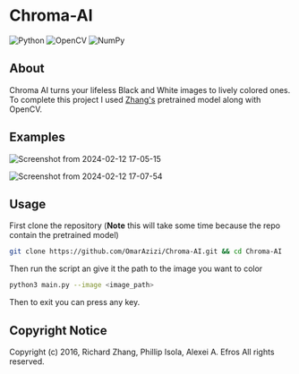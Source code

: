 # Chroma-AI
![Python](https://img.shields.io/badge/python-3670A0?style=for-the-badge&logo=python&logoColor=ffdd54)
![OpenCV](https://img.shields.io/badge/opencv-%23white.svg?style=for-the-badge&logo=opencv&logoColor=white)
![NumPy](https://img.shields.io/badge/numpy-%23013243.svg?style=for-the-badge&logo=numpy&logoColor=white)

## About
Chroma AI turns your lifeless Black and White images to lively colored ones. To complete this project I used [Zhang's](https://github.com/richzhang/colorization) pretrained model along with OpenCV.

## Examples
![Screenshot from 2024-02-12 17-05-15](https://github.com/OmarAzizi/Chroma-AI/assets/110500643/234bf00a-3bef-416f-947a-cce74c62ffbb)


![Screenshot from 2024-02-12 17-07-54](https://github.com/OmarAzizi/Chroma-AI/assets/110500643/455bc679-aab0-4dc1-8474-0adf8589e147)


## Usage 
First clone the repository (**Note** this will take some time because the repo contain the pretrained model)

```bash
git clone https://github.com/OmarAzizi/Chroma-AI.git && cd Chroma-AI
```

Then run the script an give it the path to the image you want to color

```bash
python3 main.py --image <image_path>
```

Then to exit you can press any key.

## Copyright Notice
Copyright (c) 2016, Richard Zhang, Phillip Isola, Alexei A. Efros
All rights reserved.
